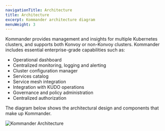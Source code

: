 ```yaml
---
navigationTitle: Architecture
title: Architecture
excerpt: Kommander architecture diagram
menuWeight: 3
---
```


Kommander provides management and insights for multiple Kubernetes clusters, and supports both Konvoy or non-Konvoy clusters. Kommander includes essential enterprise-grade capabilities such as:

- Operational dashboard
- Centralized monitoring, logging and alerting
- Cluster configuration manager
- Services catalog
- Service mesh integration
- Integration with KUDO operations
- Governance and policy administration
- Centralized authorization

The diagram below shows the architectural design and components that make up Kommander.

![Kommander Architecture](/dkp/kommander/1.0/img/Kommander_architecture.png)
